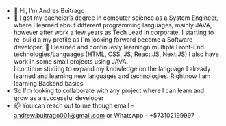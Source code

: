 - 👋 Hi, I’m Andres Buitrago
- 🌱 I got my bachelor’s degree in computer science as a System Engineer, where I learned about different programming languages, mainly JAVA, however after work a few years as Tech Lead in corporate, I starting to re-build a my profile as I´m looking forward become a Software developer. 
💞️ I learned and continuesly learningn multiple Front-End technologies/Languages (HTML, CSS, JS, React.JS, Next.JS) I also have work in some small projects using JAVA.  
I continue studing to expand my knowledge on the language I already learned and learning new languages and technologies.
Rightnow I am learning Backend basics
- So I'm looking to collaborate with any project where I can learn and grow as a successful developer
- 📫 You can reach out to me though email - andrew.buitrago001@gmail.com or WhatsApp - +573102199997
<!---
buitrago001/buitrago001 is a ✨ special ✨ repository because its `README.md` (this file) appears on your GitHub profile.
You can click the Preview link to take a look at your changes.
--->

